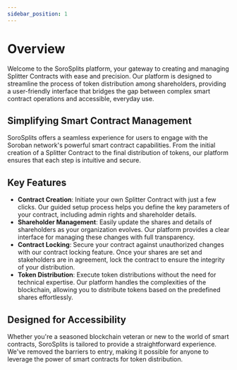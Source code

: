```yaml
---
sidebar_position: 1
---
```


# Overview

Welcome to the SoroSplits platform, your gateway to creating and managing Splitter Contracts with ease and precision. Our platform is designed to streamline the process of token distribution among shareholders, providing a user-friendly interface that bridges the gap between complex smart contract operations and accessible, everyday use.

## Simplifying Smart Contract Management

SoroSplits offers a seamless experience for users to engage with the Soroban network's powerful smart contract capabilities. From the initial creation of a Splitter Contract to the final distribution of tokens, our platform ensures that each step is intuitive and secure.

## Key Features

- **Contract Creation**: Initiate your own Splitter Contract with just a few clicks. Our guided setup process helps you define the key parameters of your contract, including admin rights and shareholder details.
- **Shareholder Management**: Easily update the shares and details of shareholders as your organization evolves. Our platform provides a clear interface for managing these changes with full transparency.
- **Contract Locking**: Secure your contract against unauthorized changes with our contract locking feature. Once your shares are set and stakeholders are in agreement, lock the contract to ensure the integrity of your distribution.
- **Token Distribution**: Execute token distributions without the need for technical expertise. Our platform handles the complexities of the blockchain, allowing you to distribute tokens based on the predefined shares effortlessly.

## Designed for Accessibility

Whether you're a seasoned blockchain veteran or new to the world of smart contracts, SoroSplits is tailored to provide a straightforward experience. We've removed the barriers to entry, making it possible for anyone to leverage the power of smart contracts for token distribution.
